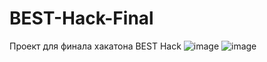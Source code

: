 # BEST-Hack-Final
Проект для финала хакатона BEST Hack
![image](https://user-images.githubusercontent.com/86118532/164965978-d5047661-862f-4545-8476-a399c28f1eb7.png)
![image](https://user-images.githubusercontent.com/86118532/164965984-1cd20e7d-42a6-45a1-bb06-c00394efb497.png)
